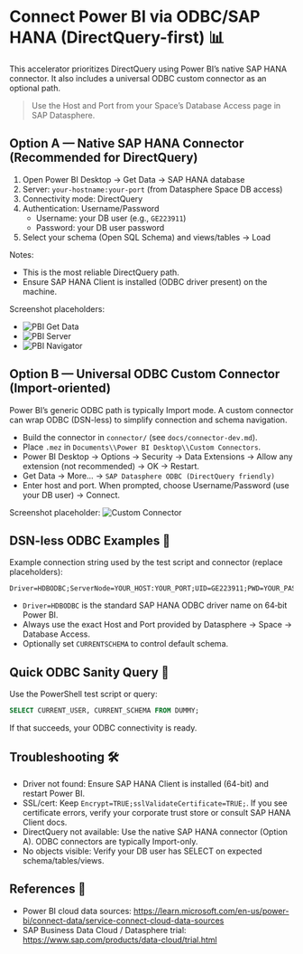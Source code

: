 # Connect Power BI via ODBC/SAP HANA (DirectQuery-first) 📊

This accelerator prioritizes DirectQuery using Power BI’s native SAP HANA connector. It also includes a universal ODBC custom connector as an optional path.

> Use the Host and Port from your Space’s Database Access page in SAP Datasphere.

## Option A — Native SAP HANA Connector (Recommended for DirectQuery)

1) Open Power BI Desktop → Get Data → SAP HANA database
2) Server: `your-hostname:your-port` (from Datasphere Space DB access)
3) Connectivity mode: DirectQuery
4) Authentication: Username/Password
   - Username: your DB user (e.g., `GE223911`)
   - Password: your DB user password
5) Select your schema (Open SQL Schema) and views/tables → Load

Notes:
- This is the most reliable DirectQuery path.
- Ensure SAP HANA Client is installed (ODBC driver present) on the machine.

Screenshot placeholders:
- ![PBI Get Data](images/05_pbi_get_data.png "Power BI Desktop → Get Data → SAP HANA database")
- ![PBI Server](images/06_pbi_server.png "Server = host:port, DirectQuery mode")
- ![PBI Navigator](images/07_pbi_navigator.png "Navigator → Select schema views")

## Option B — Universal ODBC Custom Connector (Import-oriented)

Power BI’s generic ODBC path is typically Import mode. A custom connector can wrap ODBC (DSN-less) to simplify connection and schema navigation.

- Build the connector in `connector/` (see `docs/connector-dev.md`).
- Place `.mez` in `Documents\\Power BI Desktop\\Custom Connectors`.
- Power BI Desktop → Options → Security → Data Extensions → Allow any extension (not recommended) → OK → Restart.
- Get Data → More… → `SAP Datasphere ODBC (DirectQuery friendly)`
- Enter host and port. When prompted, choose Username/Password (use your DB user) → Connect.

Screenshot placeholder:
![Custom Connector](images/08_custom_connector.png "Get Data → SAP Datasphere ODBC (custom)")

## DSN-less ODBC Examples 🔧

Example connection string used by the test script and connector (replace placeholders):

```
Driver=HDBODBC;ServerNode=YOUR_HOST:YOUR_PORT;UID=GE223911;PWD=YOUR_PASSWORD;Encrypt=TRUE;sslValidateCertificate=TRUE;CURRENTSCHEMA=YOUR_SCHEMA;
```

- `Driver=HDBODBC` is the standard SAP HANA ODBC driver name on 64‑bit Power BI.
- Always use the exact Host and Port provided by Datasphere → Space → Database Access.
- Optionally set `CURRENTSCHEMA` to control default schema.

## Quick ODBC Sanity Query 🧪

Use the PowerShell test script or query:

```sql
SELECT CURRENT_USER, CURRENT_SCHEMA FROM DUMMY;
```

If that succeeds, your ODBC connectivity is ready.

## Troubleshooting 🛠️
- Driver not found: Ensure SAP HANA Client is installed (64-bit) and restart Power BI.
- SSL/cert: Keep `Encrypt=TRUE;sslValidateCertificate=TRUE;`. If you see certificate errors, verify your corporate trust store or consult SAP HANA Client docs.
- DirectQuery not available: Use the native SAP HANA connector (Option A). ODBC connectors are typically Import-only.
- No objects visible: Verify your DB user has SELECT on expected schema/tables/views.

## References 🔗
- Power BI cloud data sources: https://learn.microsoft.com/en-us/power-bi/connect-data/service-connect-cloud-data-sources
- SAP Business Data Cloud / Datasphere trial: https://www.sap.com/products/data-cloud/trial.html
